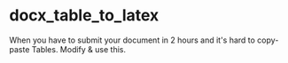 # docx_table_to_latex
When you have to submit your document in 2 hours and it's hard to copy-paste Tables. Modify & use this. 
